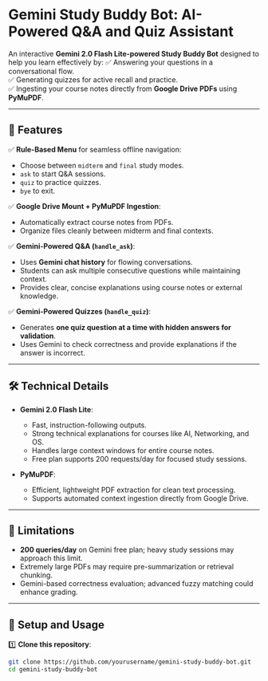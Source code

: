 # Gemini Study Buddy Bot: AI-Powered Q&A and Quiz Assistant

An interactive **Gemini 2.0 Flash Lite-powered Study Buddy Bot** designed to help you learn effectively by:
✅ Answering your questions in a conversational flow.  
✅ Generating quizzes for active recall and practice.  
✅ Ingesting your course notes directly from **Google Drive PDFs** using **PyMuPDF**.

---

## 🚀 Features

✅ **Rule-Based Menu** for seamless offline navigation:
- Choose between `midterm` and `final` study modes.
- `ask` to start Q&A sessions.
- `quiz` to practice quizzes.
- `bye` to exit.

✅ **Google Drive Mount + PyMuPDF Ingestion**:
- Automatically extract course notes from PDFs.
- Organize files cleanly between midterm and final contexts.

✅ **Gemini-Powered Q&A (`handle_ask`)**:
- Uses **Gemini chat history** for flowing conversations.
- Students can ask multiple consecutive questions while maintaining context.
- Provides clear, concise explanations using course notes or external knowledge.

✅ **Gemini-Powered Quizzes (`handle_quiz`)**:
- Generates **one quiz question at a time with hidden answers for validation**.
- Uses Gemini to check correctness and provide explanations if the answer is incorrect.

---

## 🛠️ Technical Details

- **Gemini 2.0 Flash Lite**:
  - Fast, instruction-following outputs.
  - Strong technical explanations for courses like AI, Networking, and OS.
  - Handles large context windows for entire course notes.
  - Free plan supports 200 requests/day for focused study sessions.

- **PyMuPDF**:
  - Efficient, lightweight PDF extraction for clean text processing.
  - Supports automated context ingestion directly from Google Drive.

---

## 🚩 Limitations

- **200 queries/day** on Gemini free plan; heavy study sessions may approach this limit.
- Extremely large PDFs may require pre-summarization or retrieval chunking.
- Gemini-based correctness evaluation; advanced fuzzy matching could enhance grading.

---

## 📂 Setup and Usage

1️⃣ **Clone this repository**:
```bash
git clone https://github.com/yourusername/gemini-study-buddy-bot.git
cd gemini-study-buddy-bot
